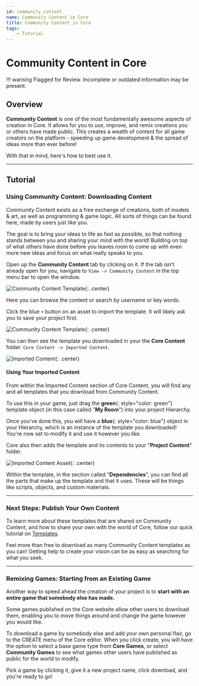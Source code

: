 ```yaml
---
id: community_content
name: Community Content in Core
title: Community Content in Core
tags:
    - Tutorial
---
```


# Community Content in Core

!!! warning
    Flagged for Review.
    Incomplete or outdated information may be present.

## Overview

**Community Content** is one of the most fundamentally awesome aspects of
creation in Core. It allows for you to use, improve, and remix creations you or
others have made public. This creates a wealth of content for all game
creators on the platform - speeding up game development & the spread of ideas more than ever before!

With that in mind, here's how to best use it.

---

## Tutorial

### Using Community Content: Downloading Content

Community Content exists as a free exchange of creations, both of models & art, as well as programming & game logic. All sorts of things can be found here, made by users just like you.

The goal is to bring your ideas to life as fast as possible, so that nothing stands between you and sharing your mind with the world! Building on top of what others have done before you leaves room to come up with even more new ideas and focus on what really speaks to you.

Open up the **Community Content** tab by clicking on it. If the tab isn't already open for you, navigate to `View -> Community Content` in the top menu bar to open the window.

![Community Content Template](../img/getting_started/communitycontent.png "Community Content Template"){: .center}

Here you can browse the content or search by username or key words.

Click the blue `+` button on an asset to import the template. It will likely ask you to save your project first.

![Community Content Template](../img/getting_started/CCtemplate.png "Community Content Template"){: .center}

You can then see the template you downloaded in your the **Core Content** folder.
`Core Content -> Imported Content`.

![Imported Content](../img/getting_started/ProjectContent_importedcontent.png "Imported Template"){: .center}

#### Using Your Imported Content

From within the Imported Content section of Core Content, you will find any and all templates that you download from Community Content.

To use this in your game, just drag the **green**{: style="color: green"} template object (in this case called "**My Room**") into your project Hierarchy.

Once you've done this, you will have a **blue**{: style="color: blue"} object in your Hierarchy, which is an instance of the template you downloaded! You're now set to modify it and use it however you like.

Core also then adds the template and its contents to your "**Project Content**" folder.

![Imported Content Asset](../img/getting_started/ProjectContent_importedcontentasset.png "Imported Template Asset"){: .center}

Within the template, in the section called "**Dependencies**", you can find all the parts that make up the template and that it uses. These will be things like scripts, objects, and custom materials.

---

### Next Steps: Publish Your Own Content

To learn more about these templates that are shared on Community Content, and how to share your own with the world of Core, follow our quick tutorial on [Templates](collaboration_reference.md).

Feel more than free to download as many Community Content templates as you can! Getting help to create your vision can be as easy as searching for what you seek.

---

### Remixing Games: Starting from an Existing Game

Another way to speed ahead the creation of your project is to **start with an entire game that somebody else has made.**

Some games published on the Core website allow other users to download them, enabling you to move things around and change the game however you would like.

To download a game by somebody else and add your own personal flair, go to the CREATE menu of the Core editor. When you click create, you will have the option to select a base game type from **Core Games**, or select **Community Games** to see what games other users have published as public for the world to modify.

Pick a game by clicking it, give it a new project name, click download, and you're ready to go!
